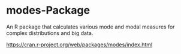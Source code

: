 # modes-Package
An R package that calculates various mode and modal measures for complex distributions and big data.

https://cran.r-project.org/web/packages/modes/index.html
